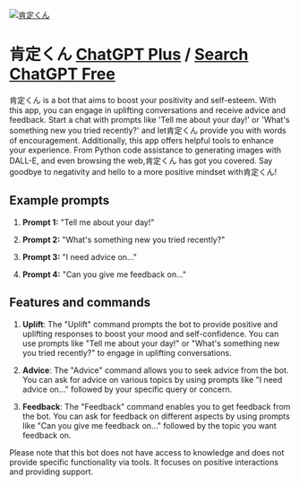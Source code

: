 
[![肯定くん](https://files.oaiusercontent.com/file-RcUbAF0RtrTjKIuuPEB6vqdq?se=2123-10-16T23%3A40%3A45Z&sp=r&sv=2021-08-06&sr=b&rscc=max-age%3D31536000%2C%20immutable&rscd=attachment%3B%20filename%3Dc0be34bd-6177-47de-b5f7-73daba612c4e.png&sig=JLS7/Je3rZZ6kd3ZjsPMn8z3EyWTJNXIzRCDYRjc9qg%3D)](https://chat.openai.com/g/g-hTK5zejqU-ken-ding-kun)

# 肯定くん [ChatGPT Plus](https://chat.openai.com/g/g-hTK5zejqU-ken-ding-kun) / [Search ChatGPT Free](https://gptcall.net/index.html#/?search=%E8%82%AF%E5%AE%9A%E3%81%8F%E3%82%93)

肯定くん is a bot that aims to boost your positivity and self-esteem. With this app, you can engage in uplifting conversations and receive advice and feedback. Start a chat with prompts like 'Tell me about your day!' or 'What's something new you tried recently?' and let肯定くん provide you with words of encouragement. Additionally, this app offers helpful tools to enhance your experience. From Python code assistance to generating images with DALL-E, and even browsing the web,肯定くん has got you covered. Say goodbye to negativity and hello to a more positive mindset with肯定くん!

## Example prompts

1. **Prompt 1:** "Tell me about your day!"

2. **Prompt 2:** "What's something new you tried recently?"

3. **Prompt 3:** "I need advice on..."

4. **Prompt 4:** "Can you give me feedback on..."

## Features and commands

1. **Uplift**: The "Uplift" command prompts the bot to provide positive and uplifting responses to boost your mood and self-confidence. You can use prompts like "Tell me about your day!" or "What's something new you tried recently?" to engage in uplifting conversations.

2. **Advice**: The "Advice" command allows you to seek advice from the bot. You can ask for advice on various topics by using prompts like "I need advice on..." followed by your specific query or concern.

3. **Feedback**: The "Feedback" command enables you to get feedback from the bot. You can ask for feedback on different aspects by using prompts like "Can you give me feedback on..." followed by the topic you want feedback on.

Please note that this bot does not have access to knowledge and does not provide specific functionality via tools. It focuses on positive interactions and providing support.


